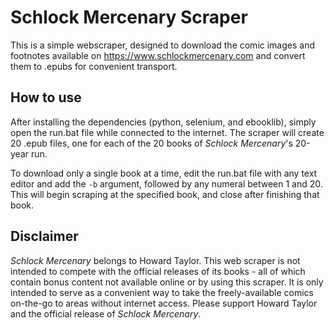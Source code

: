 # Schlock Mercenary Scraper
This is a simple webscraper, designed to download the comic images and footnotes available on https://www.schlockmercenary.com and convert them to .epubs for convenient transport.

## How to use
After installing the dependencies (python, selenium, and ebooklib), simply open the run.bat file while connected to the internet. The scraper will create 20 .epub files, one for each of the 20 books of *Schlock Mercenary*'s 20-year run.

To download only a single book at a time, edit the run.bat file with any text editor and add the `-b` argument, followed by any numeral between 1 and 20. This will begin scraping at the specified book, and close after finishing that book.

## Disclaimer
*Schlock Mercenary* belongs to Howard Taylor. This web scraper is not intended to compete with the official releases of its books - all of which contain bonus content not available online or by using this scraper. It is only intended to serve as a convenient way to take the freely-available comics on-the-go to areas without internet access. Please support Howard Taylor and the official release of *Schlock Mercenary*.